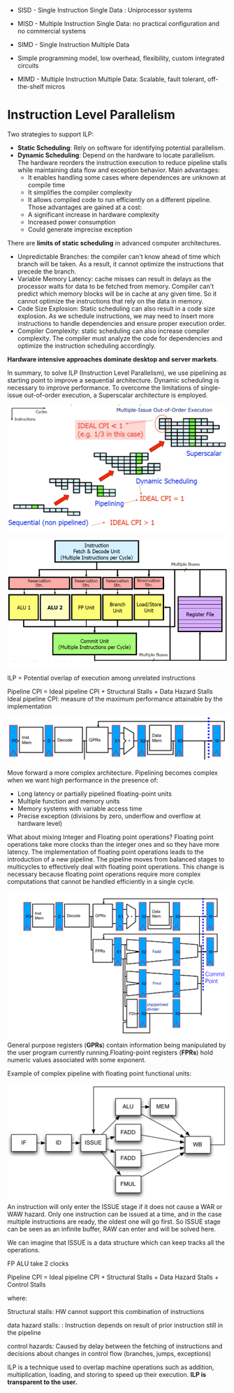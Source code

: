 
* SISD - Single Instruction Single Data : Uniprocessor systems
* MISD - Multiple Instruction Single Data: no practical configuration and no commercial systems
* SIMD - Single Instruction Multiple Data

* Simple programming model, low overhead,
flexibility, custom integrated circuits

* MIMD - Multiple Instruction Multiple Data: Scalable, fault tolerant, off-the-shelf micros

# Instruction Level Parallelism

Two strategies to support ILP:

* **Static Scheduling**: Rely on software for identifying potential parallelism.
* **Dynamic Scheduling**: Depend on the hardware to locate parallelism. The hardware reorders the instruction execution to reduce pipeline stalls while maintaining data flow and exception behavior. Main advantages:
    * It enables handling some cases where dependences are unknown at compile time
    * It simplifies the compiler complexity
    * It allows compiled code to run efficiently on a different pipeline.
    Those advantages are gained at a cost:
    * A significant increase in hardware complexity
    * Increased power consumption
    * Could generate imprecise exception

There are **limits of static scheduling** in advanced computer architectures.

* Unpredictable Branches: the compiler can't know ahead of time which branch will be taken. As a result, it cannot optimize the instructions that precede the branch.
* Variable Memory Latency: cache misses can result in delays as the processor waits for data to be fetched from memory. Compiler can't predict which memory blocks will be in cache at any given time. So it cannot optimize the instructions that rely on the data in memory.
* Code Size Explosion: Static scheduling can also result in a code size explosion. As we schedule instructions, we may need to insert more instructions to handle dependencies and ensure proper execution order.
* Compiler Complexity: static scheduling can also increase compiler complexity. The compiler must analyze the code for dependencies and optimize the instruction scheduling accordingly.

**Hardware intensive approaches dominate desktop and server markets**.

In summary, to solve ILP (Instruction Level Parallelism), we use pipelining as starting point to improve a sequential architecture. Dynamic scheduling is necessary to improve performance. To overcome the limitations of single-issue out-of-order execution, a Superscalar architecture is employed.

![](images/803583c8b1e3b6844826abb1bfbe66b3.png)

![](images/777350ea7fdf5c6409d05fc6af48e833.png)


ILP = Potential overlap of execution among unrelated instructions

Pipeline CPI = Ideal pipeline CPI + Structural Stalls + Data Hazard Stalls Ideal pipeline CPI: measure of the maximum performance attainable by the implementation

![](images/79eec138850927bbffc47506b018a15a.png)

Move forward a more complex architecture.
Pipelining becomes complex when we want high performance in the presence of:

* Long latency or partially pipelined floating-point units
* Multiple function and memory units
* Memory systems with variable access time
* Precise exception (divisions by zero, underflow and overflow at hardware level)

What about mixing Integer and Floating point operations?
Floating point operations take more clocks than the integer ones and so they have more latency. The implementation of floating point operations leads to the introduction of a new pipeline. The pipeline moves from balanced stages to multicycles to effectively deal with floating point operations. This change is necessary because floating point operations require more complex computations that cannot be handled efficiently in a single cycle.

![](images/da6e4fe025bf2600434ae883da7d909e.png)
General purpose registers (**GPRs**) contain information being manipulated by the user program currently running.Floating-point registers (**FPRs**) hold numeric values associated with some exponent.

Example of complex pipeline with floating point functional units:

![](images/75ec3499ad22dee9bf1921918f0ce2fe.png)
An instruction will only enter the ISSUE stage if it does not cause a WAR or WAW hazard.
Only one instruction can be issued at a time, and in the case multiple instructions are ready, the oldest one will go first. So ISSUE stage can be seen as an infinite buffer, RAW can enter and will be solved here.

We can imagine that ISSUE is a data structure which can keep tracks all the operations.

FP ALU take 2 clocks


Pipeline CPI = Ideal pipeline CPI + Structural Stalls + Data Hazard Stalls + Control Stalls

where:

Structural stalls: HW cannot support this combination of instructions

data hazard stalls: : Instruction depends on result of prior instruction still in the pipeline

control hazards: Caused by delay between the fetching of instructions and decisions about changes in control flow (branches, jumps, exceptions)

ILP is a technique used to overlap machine operations such as addition, multiplication, loading, and storing to speed up their execution. **ILP is transparent to the user.**